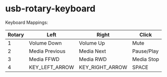 # usb-rotary-keyboard

Keyboard Mappings:


| Rotary | Left           | Right           | Click      |
|--------|----------------|-----------------|------------|
| 1      | Volume Down    | Volume Up       | Mute       |
| 2      | Media Previous | Media Next      | Pause/Play |
| 3      | Media FFWD     | Media RWD       | Media Stop |
| 4      | KEY_LEFT_ARROW | KEY_RIGHT_ARROW | SPACE      |
